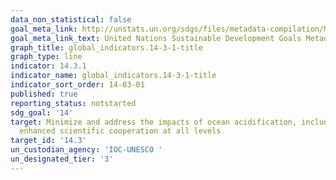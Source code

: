 ```yaml
---
data_non_statistical: false
goal_meta_link: http://unstats.un.org/sdgs/files/metadata-compilation/Metadata-Goal-14.pdf
goal_meta_link_text: United Nations Sustainable Development Goals Metadata (pdf 288kB)
graph_title: global_indicators.14-3-1-title
graph_type: line
indicator: 14.3.1
indicator_name: global_indicators.14-3-1-title
indicator_sort_order: 14-03-01
published: true
reporting_status: notstarted
sdg_goal: '14'
target: Minimize and address the impacts of ocean acidification, including through
  enhanced scientific cooperation at all levels
target_id: '14.3'
un_custodian_agency: 'IOC-UNESCO '
un_designated_tier: '3'
---
```

